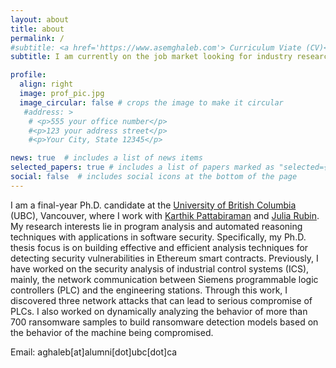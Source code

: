 ```yaml
---
layout: about
title: about
permalink: /
#subtitle: <a href='https://www.asemghaleb.com'> Curriculum Viate (CV)</a>
subtitle: I am currently on the job market looking for industry research positins starting Spring 2023.

profile:
  align: right
  image: prof_pic.jpg
  image_circular: false # crops the image to make it circular
   #address: >
    # <p>555 your office number</p>
    #<p>123 your address street</p>
    #<p>Your City, State 12345</p>

news: true  # includes a list of news items
selected_papers: true # includes a list of papers marked as "selected={true}"
social: false  # includes social icons at the bottom of the page
---
```


I am a final-year Ph.D. candidate at the [University of British Columbia](https://ubc.ca) (UBC), Vancouver, where I work with [Karthik Pattabiraman](https://blogs.ubc.ca/karthik/) and [Julia Rubin](https://people.ece.ubc.ca/mjulia). My research interests lie in program analysis and automated reasoning techniques with applications in software security. Specifically, my Ph.D. thesis focus is on building effective and efficient analysis techniques for detecting security vulnerabilities in Ethereum smart contracts. Previously, I have worked on the security analysis of industrial control systems (ICS), mainly, the network communication between Siemens programmable logic controllers (PLC) and the engineering stations. Through this work, I discovered three network attacks that can lead to serious compromise of PLCs. I also worked on dynamically analyzing the behavior of more than 700 ransomware samples to build ransomware detection models based on the behavior of the machine being compromised.

Email: aghaleb[at]alumni[dot]ubc[dot]ca